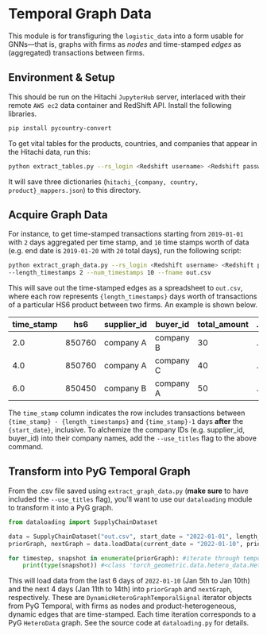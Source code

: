# Temporal Graph Data

This module is for transfiguring the `logistic_data` into a form usable for GNNs—that is, graphs with firms as <em>nodes</em> and time-stamped <em>edges</em> as (aggregated) transactions between firms.

## Environment & Setup
This should be run on the Hitachi `JupyterHub` server, interlaced with their remote `AWS ec2` data container and RedShift API. Install the following libraries.
```zsh
pip install pycountry-convert
```
To get vital tables for the products, countries, and companies that appear in the Hitachi data, run this:
```zsh
python extract_tables.py --rs_login <Redshift username> <Redshift password> --dir ./
```
It will save three dictionaries (`hitachi_{company, country, product}_mappers.json`) to this directory.

## Acquire Graph Data
For instance, to get time-stamped transactions starting from `2019-01-01` with `2` days aggregated per time stamp, and `10` time stamps worth of data (e.g. end date is `2019-01-20` with `20` total days), run the following script:
```zsh
python extract_graph_data.py --rs_login <Redshift username> <Redshift password> --start_date 2019-01-01 \
--length_timestamps 2 --num_timestamps 10 --fname out.csv
```
This will save out the time-stamped edges as a spreadsheet to `out.csv`, where each row represents `{length_timestamps}` days worth of transactions of a particular HS6 product between two firms. An example is shown below.

time_stamp  |  hs6  |  supplier_id           |  buyer_id   | total_amount | ...
------------|-------------|---------------------|----------------- |---- | ---
2.0       |  850760     |  company A  |  company B | 30 | ...
4.0    |  850760     |  company A |  company C | 40 | ...
6.0     |  850450  |  company B |  company A | 50 | ...

The `time_stamp` column indicates the row includes transactions between `{time_stamp} - {length_timestamps}` and `{time_stamp}-1` days <b>after</b> the `{start_date}`, inclusive. To alchemize the company IDs (e.g. supplier_id, buyer_id) into their company names, add the `--use_titles` flag to the above command. 

## Transform into PyG Temporal Graph
From the .csv file saved using `extract_graph_data.py` (<b>make sure</b> to have included the `--use_titles` flag), you'll want to use our `dataloading` module to transform it into a PyG graph. 
```python
from dataloading import SupplyChainDataset

data = SupplyChainDataset("out.csv", start_date = "2022-01-01", length_timestamps = 2, metric = "total_amount")
priorGraph, nextGraph = data.loadData(current_date = "2022-01-10", prior_days = 6, next_days = 4)

for timestep, snapshot in enumerate(priorGraph): #iterate through temporal graph
    print(type(snapshot)) #<class 'torch_geometric.data.hetero_data.HeteroData'>
```

This will load data from the last 6 days of `2022-01-10` (Jan 5th to Jan 10th) and the next 4 days (Jan 11th to 14th) into `priorGraph` and `nextGraph`, respectively. These are `DynamicHeteroGraphTemporalSignal` iterator objects from PyG Temporal, with firms as nodes and product-heterogeneous, dynamic edges that are time-stamped. Each time iteration corresponds to a PyG `HeteroData` graph. See the source code at `dataloading.py` for details.